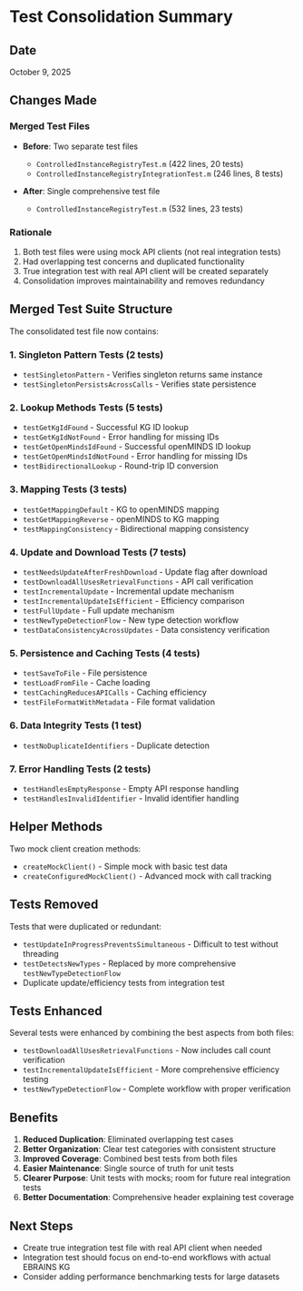 # Test Consolidation Summary

## Date
October 9, 2025

## Changes Made

### Merged Test Files
- **Before**: Two separate test files
  - `ControlledInstanceRegistryTest.m` (422 lines, 20 tests)
  - `ControlledInstanceRegistryIntegrationTest.m` (246 lines, 8 tests)
  
- **After**: Single comprehensive test file
  - `ControlledInstanceRegistryTest.m` (532 lines, 23 tests)

### Rationale
1. Both test files were using mock API clients (not real integration tests)
2. Had overlapping test concerns and duplicated functionality
3. True integration test with real API client will be created separately
4. Consolidation improves maintainability and removes redundancy

## Merged Test Suite Structure

The consolidated test file now contains:

### 1. **Singleton Pattern Tests** (2 tests)
   - `testSingletonPattern` - Verifies singleton returns same instance
   - `testSingletonPersistsAcrossCalls` - Verifies state persistence

### 2. **Lookup Methods Tests** (5 tests)
   - `testGetKgIdFound` - Successful KG ID lookup
   - `testGetKgIdNotFound` - Error handling for missing IDs
   - `testGetOpenMindsIdFound` - Successful openMINDS ID lookup
   - `testGetOpenMindsIdNotFound` - Error handling for missing IDs
   - `testBidirectionalLookup` - Round-trip ID conversion

### 3. **Mapping Tests** (3 tests)
   - `testGetMappingDefault` - KG to openMINDS mapping
   - `testGetMappingReverse` - openMINDS to KG mapping
   - `testMappingConsistency` - Bidirectional mapping consistency

### 4. **Update and Download Tests** (7 tests)
   - `testNeedsUpdateAfterFreshDownload` - Update flag after download
   - `testDownloadAllUsesRetrievalFunctions` - API call verification
   - `testIncrementalUpdate` - Incremental update mechanism
   - `testIncrementalUpdateIsEfficient` - Efficiency comparison
   - `testFullUpdate` - Full update mechanism
   - `testNewTypeDetectionFlow` - New type detection workflow
   - `testDataConsistencyAcrossUpdates` - Data consistency verification

### 5. **Persistence and Caching Tests** (4 tests)
   - `testSaveToFile` - File persistence
   - `testLoadFromFile` - Cache loading
   - `testCachingReducesAPICalls` - Caching efficiency
   - `testFileFormatWithMetadata` - File format validation

### 6. **Data Integrity Tests** (1 test)
   - `testNoDuplicateIdentifiers` - Duplicate detection

### 7. **Error Handling Tests** (2 tests)
   - `testHandlesEmptyResponse` - Empty API response handling
   - `testHandlesInvalidIdentifier` - Invalid identifier handling

## Helper Methods

Two mock client creation methods:
- `createMockClient()` - Simple mock with basic test data
- `createConfiguredMockClient()` - Advanced mock with call tracking

## Tests Removed

Tests that were duplicated or redundant:
- `testUpdateInProgressPreventsSimultaneous` - Difficult to test without threading
- `testDetectsNewTypes` - Replaced by more comprehensive `testNewTypeDetectionFlow`
- Duplicate update/efficiency tests from integration test

## Tests Enhanced

Several tests were enhanced by combining the best aspects from both files:
- `testDownloadAllUsesRetrievalFunctions` - Now includes call count verification
- `testIncrementalUpdateIsEfficient` - More comprehensive efficiency testing
- `testNewTypeDetectionFlow` - Complete workflow with proper verification

## Benefits

1. **Reduced Duplication**: Eliminated overlapping test cases
2. **Better Organization**: Clear test categories with consistent structure
3. **Improved Coverage**: Combined best tests from both files
4. **Easier Maintenance**: Single source of truth for unit tests
5. **Clearer Purpose**: Unit tests with mocks; room for future real integration tests
6. **Better Documentation**: Comprehensive header explaining test coverage

## Next Steps

- Create true integration test file with real API client when needed
- Integration test should focus on end-to-end workflows with actual EBRAINS KG
- Consider adding performance benchmarking tests for large datasets
